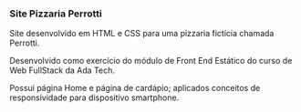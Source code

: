 ### Site Pizzaria Perrotti

Site desenvolvido em HTML e CSS para uma pizzaria fictícia chamada Perrotti.

Desenvolvido como exercício do módulo de Front End Estático do curso de Web FullStack da Ada Tech.

Possui página Home e página de cardápio; aplicados conceitos de responsividade para dispositivo smartphone.

